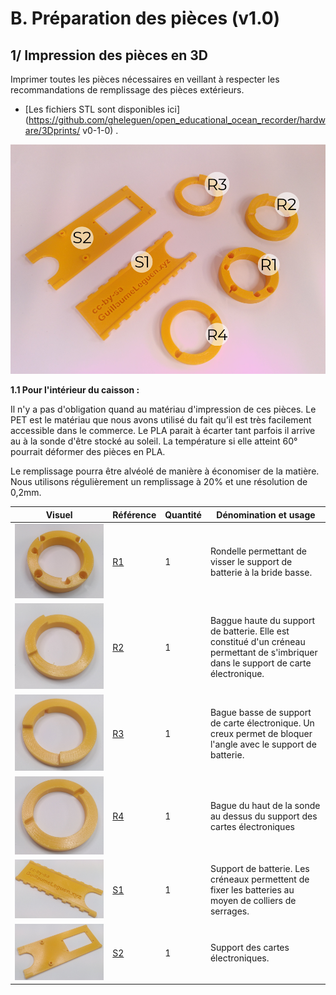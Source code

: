 # B. Préparation des pièces (v1.0)
## 1/ Impression des pièces en 3D

Imprimer toutes les pièces nécessaires en veillant à respecter les recommandations de remplissage des pièces extérieurs. 

 * [Les fichiers STL sont disponibles ici](https://github.com/gheleguen/open_educational_ocean_recorder/hardware/3Dprints/
v0-1-0) .

![POP1-0.png](pictures/productions_of_parts/nomenclature_3D.png)

**1.1 Pour l'intérieur du caisson :**

Il n'y a pas d'obligation quand au matériau d'impression de ces pièces. Le PET est le matériau que nous avons utilisé du fait qu’il est très facilement accessible dans le commerce. Le PLA parait à écarter tant parfois il arrive au à la sonde d'être stocké au soleil. La température si elle atteint 60° pourrait déformer des pièces en PLA. 

Le remplissage pourra être alvéolé de manière à économiser de la matière. Nous utilisons régulièrement un remplissage à 20% et une résolution de 0,2mm.

|    Visuel    |Référence|Quantité|Dénomination et usage|
|------------------------------------|------|------|-----------------|
|![POP1-1-I1](pictures/productions_of_parts/R1.png)|[R1](https://github.com/gheleguen/open_educational_ocean_recorder/blob/main/hardware/3Dprints/v0-1-0/R1.stl)|1|Rondelle permettant de visser le support de batterie à la bride basse.|
|![POP1-1-I2](pictures/productions_of_parts/R2.png)|[R2](https://github.com/gheleguen/open_educational_ocean_recorder/blob/main/hardware/3Dprints/v0-1-0/R2.stl)|1|Baggue haute du support de batterie. Elle est constitué d'un créneau permettant de s'imbriquer dans le support de carte électronique.|
|![POP1-1-I3](pictures/productions_of_parts/R3.png)|[R3](https://github.com/gheleguen/open_educational_ocean_recorder/blob/main/hardware/3Dprints/v0-1-0/R3.stl)|1|Bague basse de support de carte électronique. Un creux permet de bloquer l'angle avec le support de batterie.|
|![POP1-1-I4](pictures/productions_of_parts/R4.png)|[R4](https://github.com/gheleguen/open_educational_ocean_recorder/blob/main/hardware/3Dprints/v0-1-0/R4.stl)|1|Bague du haut de la sonde au dessus du support des cartes électroniques|
|![POP1-1-I4](pictures/productions_of_parts/S1.png)|[S1](https://github.com/gheleguen/open_educational_ocean_recorder/blob/main/hardware/3Dprints/v0-1-0/S1.stl)|1|Support de batterie. Les créneaux permettent de fixer les batteries au moyen de colliers de serrages.|
|![POP1-1-I4](pictures/productions_of_parts/S2.png)|[S2](https://github.com/gheleguen/open_educational_ocean_recorder/blob/main/hardware/3Dprints/v0-1-0/S2.stl)|1|Support des cartes électroniques.|


​


